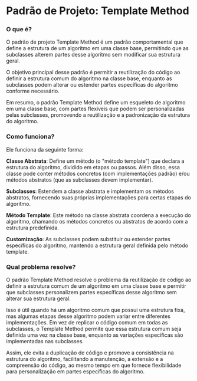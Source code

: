 # Padrão de Projeto: Template Method

### O que é?

O padrão de projeto Template Method é um padrão comportamental que define a estrutura de um algoritmo em uma classe base, permitindo que as subclasses alterem partes desse algoritmo sem modificar sua estrutura geral.

O objetivo principal desse padrão é permitir a reutilização do código ao definir a estrutura comum do algoritmo na classe base, enquanto as subclasses podem alterar ou estender partes específicas do algoritmo conforme necessário.

Em resumo, o padrão Template Method define um esqueleto de algoritmo em uma classe base, com partes flexíveis que podem ser personalizadas pelas subclasses, promovendo a reutilização e a padronização da estrutura do algoritmo.

### Como funciona?

Ele funciona da seguinte forma:

<b>Classe Abstrata</b>: Define um método (o "método template") que declara a estrutura do algoritmo, dividido em etapas ou passos. Além disso, essa classe pode conter métodos concretos (com implementações padrão) e/ou métodos abstratos (que as subclasses devem implementar).

<b>Subclasses</b>: Estendem a classe abstrata e implementam os métodos abstratos, fornecendo suas próprias implementações para certas etapas do algoritmo.

<b>Método Template</b>: Este método na classe abstrata coordena a execução do algoritmo, chamando os métodos concretos ou abstratos de acordo com a estrutura predefinida.

<b>Customização</b>: As subclasses podem substituir ou estender partes específicas do algoritmo, mantendo a estrutura geral definida pelo método template.

### Qual problema resolve?

O padrão Template Method resolve o problema da reutilização de código ao definir a estrutura comum de um algoritmo em uma classe base e permitir que subclasses personalizem partes específicas desse algoritmo sem alterar sua estrutura geral.

Isso é útil quando há um algoritmo comum que possui uma estrutura fixa, mas algumas etapas desse algoritmo podem variar entre diferentes implementações. Em vez de replicar o código comum em todas as subclasses, o Template Method permite que essa estrutura comum seja definida uma vez na classe base, enquanto as variações específicas são implementadas nas subclasses.

Assim, ele evita a duplicação de código e promove a consistência na estrutura do algoritmo, facilitando a manutenção, a extensão e a compreensão do código, ao mesmo tempo em que fornece flexibilidade para personalização em partes específicas do algoritmo.
